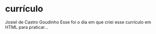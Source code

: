 # currículo
 Josiel de Castro Goudinho
Esse foi o dia em que criei esse currículo em HTML para praticar...
